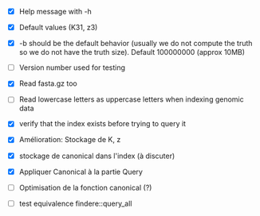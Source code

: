 - [x] Help message with -h

- [x] Default values (K31, z3)

- [x] -b should be the default behavior (usually we do not compute the truth so we do not have the truth size). Default 100000000 (approx 10MB)

- [ ] Version number used for testing

- [x] Read fasta.gz too

- [ ] Read lowercase letters as uppercase letters when indexing genomic data

- [x] verify that the index exists before trying to query it

- [x] Amélioration: Stockage de K, z

- [x] stockage de canonical dans l'index (à discuter)

- [x] Appliquer Canonical à la partie Query 

- [ ] Optimisation de la fonction canonical (?)

- [ ] test equivalence findere::query_all 